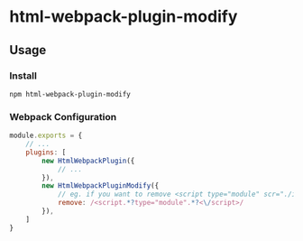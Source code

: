 # html-webpack-plugin-modify

## Usage

### Install 
```shell script
npm html-webpack-plugin-modify
```

### Webpack Configuration
```javascript
module.exports = {
    // ...
    plugins: [
        new HtmlWebpackPlugin({
            // ...
        }),
        new HtmlWebpackPluginModify({
            // eg. if you want to remove <script type="module" scr="./index.ts"></script>
            remove: /<script.*?type="module".*?<\/script>/
        }),
    ]
}
```